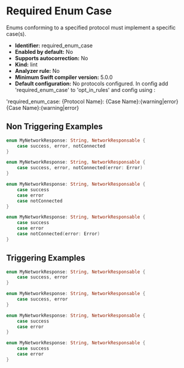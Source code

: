 # Required Enum Case

Enums conforming to a specified protocol must implement a specific case(s).

* **Identifier:** required_enum_case
* **Enabled by default:** No
* **Supports autocorrection:** No
* **Kind:** lint
* **Analyzer rule:** No
* **Minimum Swift compiler version:** 5.0.0
* **Default configuration:** No protocols configured.  In config add 'required_enum_case' to 'opt_in_rules' and config using :

'required_enum_case:
  {Protocol Name}:
    {Case Name}:{warning|error}
    {Case Name}:{warning|error}


## Non Triggering Examples

```swift
enum MyNetworkResponse: String, NetworkResponsable {
    case success, error, notConnected
}
```

```swift
enum MyNetworkResponse: String, NetworkResponsable {
    case success, error, notConnected(error: Error)
}
```

```swift
enum MyNetworkResponse: String, NetworkResponsable {
    case success
    case error
    case notConnected
}
```

```swift
enum MyNetworkResponse: String, NetworkResponsable {
    case success
    case error
    case notConnected(error: Error)
}
```

## Triggering Examples

```swift
enum MyNetworkResponse: String, NetworkResponsable {
    case success, error
}
```

```swift
enum MyNetworkResponse: String, NetworkResponsable {
    case success, error
}
```

```swift
enum MyNetworkResponse: String, NetworkResponsable {
    case success
    case error
}
```

```swift
enum MyNetworkResponse: String, NetworkResponsable {
    case success
    case error
}
```